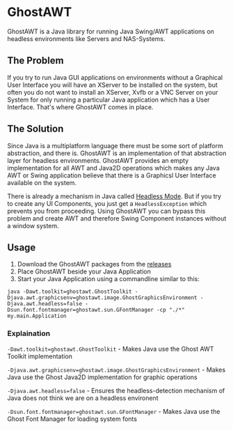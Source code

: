 # GhostAWT

GhostAWT is a Java library for running Java Swing/AWT applications on headless environments like Servers and NAS-Systems.

## The Problem

If you try to run Java GUI applications on environments without a Graphical User Interface you will have an XServer to be installed on the system, but often you do not want to install an XServer, Xvfb or a VNC Server on your System for only running a particular Java application which has a User Interface. That's where GhostAWT comes in place.

## The Solution

Since Java is a multiplatform language there must be some sort of platform abstraction, and there is. GhostAWT is an implementation of that abstraction layer for headless environments. GhostAWT provides an empty implementation for all AWT and Java2D operations which makes any Java AWT or Swing application believe that there is a Graphicsl User Interface available on the system. 

There is already a mechanism in Java called [Headless Mode](http://www.oracle.com/technetwork/articles/javase/headless-136834.html). But if you try to create any UI Components, you just get a `HeadlessException` which prevents you from proceeding. Using GhostAWT you can bypass this problem and create AWT and therefore Swing Component instances without a window system.

## Usage 

1. Download the GhostAWT packages from the [releases](https://github.com/Danielku15/GhostAWT/releases)
2. Place GhostAWT beside your Java Application
3. Start your Java Application using a commandline similar to this: 

```
java -Dawt.toolkit=ghostawt.GhostToolkit -Djava.awt.graphicsenv=ghostawt.image.GhostGraphicsEnvironment -Djava.awt.headless=false -Dsun.font.fontmanager=ghostawt.sun.GFontManager -cp "./*" my.main.Application
```

### Explaination

`-Dawt.toolkit=ghostawt.GhostToolkit` - Makes Java use the Ghost AWT Toolkit implementation 

`-Djava.awt.graphicsenv=ghostawt.image.GhostGraphicsEnvironment` - Makes Java use the Ghost Java2D implementation for graphic operations

`-Djava.awt.headless=false` - Ensures the headless-detection mechanism of Java does not think we are on a headless environent

`-Dsun.font.fontmanager=ghostawt.sun.GFontManager` - Makes Java use the Ghost Font Manager for loading system fonts
